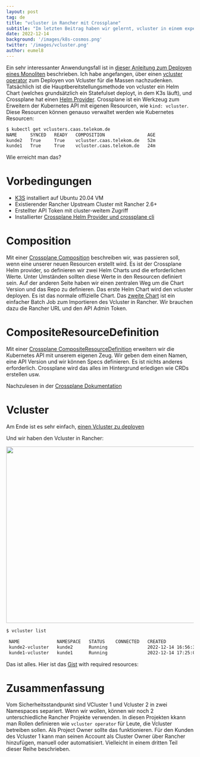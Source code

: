 ```yaml
---
layout: post
tag: de
title: "vcluster in Rancher mit Crossplane"
subtitle: "Im letzten Beitrag haben wir gelernt, vcluster in einem experimentellen Weg in Rancher zu implementieren. Jetzt automatisieren wir Dinge und erweitern unsere Dienste mit Crossplane"
date: 2022-12-14
background: '/images/k8s-cosmos.png'
twitter: '/images/vcluster.png'
author: eumel8
---
```


Ein sehr interessanter Anwendungsfall ist in [dieser Anleitung zum Deployen eines Monoliten](https://github.com/salaboy/from-monolith-to-k8s/tree/main/platform/crossplane-vcluster) beschrieben. Ich habe angefangen, über einen [vcluster operator](https://github.com/eumel8/vcluster-operator) zum Deployen von Vcluster für die Massen nachzudenken. Tatsächlich ist die Hauptbereitstellungsmethode von vcluster ein Helm Chart (welches grundsätzlich ein Statefulset deployt, in dem K3s läuft), und Crossplane hat einen [Helm Provider](https://github.com/crossplane-contrib/provider-helm).
Crossplane ist ein Werkzeug zum Erweitern der Kubernetes API mit eigenen Resourcen, wie `kind: vcluster`. Diese Resourcen können genauso verwaltet werden wie Kubernetes Resourcen:

```bash
$ kubectl get vclusters.caas.telekom.de
NAME     SYNCED   READY   COMPOSITION                AGE
kunde2   True     True    vcluster.caas.telekom.de   52m
kunde1   True     True    vcluster.caas.telekom.de   24m
```

Wie erreicht man das?

# Vorbedingungen

* <a href="https://k3s.io/">K3S</a> installiert auf Ubuntu 20.04 VM
* Existierender Rancher Upstream Cluster mit Rancher 2.6+
* Erstellter API Token mit cluster-weitem Zugriff
* Installierter [Crossplane Helm Provider und crossplane cli](https://gist.github.com/eumel8/c08a17fd259c98f6de832bdcdf87a263#file-00_vcluster_crossplane-md)

# Composition

Mit einer [Crossplane Composition](https://gist.github.com/eumel8/c08a17fd259c98f6de832bdcdf87a263#file-01_composition-yaml) beschreiben wir, was passieren soll, wenn eine unserer neuen Resourcen erstellt wird.
Es ist der Crossplane Helm provider, so definieren wir zwei Helm Charts und die erforderlichen Werte. Unter Umständen sollten diese Werte in den Resourcen definiert sein. Auf der anderen Seite haben wir einen zentralen Weg um die Chart Version und das Repo zu definieren.
Das erste Helm Chart wird den vcluster deployen. Es ist das normale offizielle Chart.
Das [zweite Chart](https://github.com/mcsps/helm-charts/tree/master/charts/rancher-cluster) ist ein einfacher
Batch Job zum Importieren des Vcluster in Rancher. Wir brauchen dazu die Rancher URL und den API Admin Token.

# CompositeResourceDefinition

Mit einer [Crossplane CompositeResourceDefinition](https://gist.github.com/eumel8/c08a17fd259c98f6de832bdcdf87a263#file-02_compositeresourcedefinition-yaml) erweitern wir die Kubernetes API mit unserem eigenen Zeug. Wir geben dem einen
Namen, eine API Version und wir können Specs definieren. Es ist nichts anderes erforderlich. Crossplane wird das 
alles im Hintergrund erledigen wie CRDs erstellen usw.

Nachzulesen in der [Crossplane Dokumentation](https://github.com/crossplane/crossplane/blob/master/docs/concepts/composition.md)

# Vcluster

Am Ende ist es sehr einfach, [einen Vcluster zu deployen](https://gist.github.com/eumel8/c08a17fd259c98f6de832bdcdf87a263#file-03_vcluster-yaml)

Und wir haben den Vcluster in Rancher:

<img src="/blog/images/2022-12-14.png" width="1328" height="473" />

```bash
$ vcluster list

 NAME              NAMESPACE   STATUS    CONNECTED   CREATED                         AGE        CONTEXT
 kunde2-vcluster   kunde2      Running               2022-12-14 16:56:33 +0100 CET   1h14m26s   local
 kunde1-vcluster   kunde1      Running               2022-12-14 17:25:07 +0100 CET   45m52s     local
```

Das ist alles. Hier ist das [Gist](https://gist.github.com/eumel8/c08a17fd259c98f6de832bdcdf87a263) with required resources:

<script src="https://gist.github.com/eumel8/c08a17fd259c98f6de832bdcdf87a263.js"></script>

# Zusammenfassung

Vom Sicherheitsstandpunkt sind VCluster 1 und Vcluster 2 in zwei Namespaces separiert. Wenn wir wollen,
können wir noch 2 unterschiedliche Rancher Projekte verwenden. In diesen Projekten kkann man Rollen definieren wie
`vcluster operator` für Leute, die Vcluster betreiben sollen. Als Project Owner sollte das funktionieren.
Für den Kunden des Vcluster 1 kann man seinen Account als Cluster Owner über Rancher hinzufügen, manuell oder automatisiert.
Vielleicht in einem dritten Teil dieser Reihe beschrieben.
